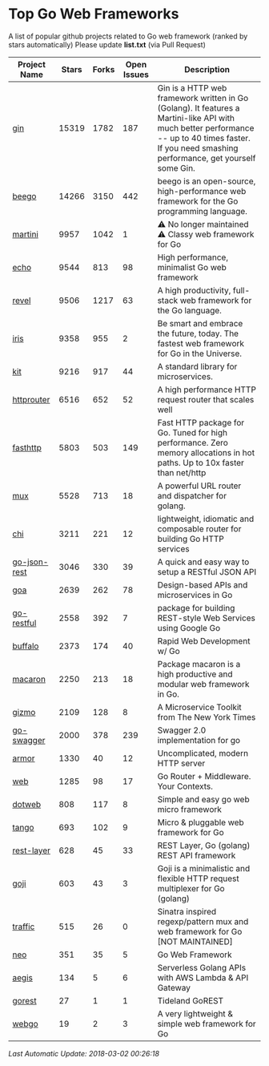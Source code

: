 # Top Go Web Frameworks
A list of popular github projects related to Go web framework (ranked by stars automatically)
Please update **list.txt** (via Pull Request)

| Project Name | Stars | Forks | Open Issues | Description |
| ------------ | ----- | ----- | ----------- | ----------- |
| [gin](https://github.com/gin-gonic/gin) | 15319 | 1782 | 187 | Gin is a HTTP web framework written in Go (Golang). It features a Martini-like API with much better performance -- up to 40 times faster. If you need smashing performance, get yourself some Gin. |
| [beego](https://github.com/astaxie/beego) | 14266 | 3150 | 442 | beego is an open-source, high-performance web framework for the Go programming language. |
| [martini](https://github.com/go-martini/martini) | 9957 | 1042 | 1 | ⚠️ No longer maintained ⚠️  Classy web framework for Go |
| [echo](https://github.com/labstack/echo) | 9544 | 813 | 98 | High performance, minimalist Go web framework |
| [revel](https://github.com/revel/revel) | 9506 | 1217 | 63 | A high productivity, full-stack web framework for the Go language. |
| [iris](https://github.com/kataras/iris) | 9358 | 955 | 2 | Be smart and embrace the future, today. The fastest web framework for Go in the Universe. |
| [kit](https://github.com/go-kit/kit) | 9216 | 917 | 44 | A standard library for microservices. |
| [httprouter](https://github.com/julienschmidt/httprouter) | 6516 | 652 | 52 | A high performance HTTP request router that scales well |
| [fasthttp](https://github.com/valyala/fasthttp) | 5803 | 503 | 149 | Fast HTTP package for Go. Tuned for high performance. Zero memory allocations in hot paths. Up to 10x faster than net/http |
| [mux](https://github.com/gorilla/mux) | 5528 | 713 | 18 | A powerful URL router and dispatcher for golang. |
| [chi](https://github.com/go-chi/chi) | 3211 | 221 | 12 | lightweight, idiomatic and composable router for building Go HTTP services |
| [go-json-rest](https://github.com/ant0ine/go-json-rest) | 3046 | 330 | 39 | A quick and easy way to setup a RESTful JSON API |
| [goa](https://github.com/goadesign/goa) | 2639 | 262 | 78 | Design-based APIs and microservices in Go |
| [go-restful](https://github.com/emicklei/go-restful) | 2558 | 392 | 7 | package for building REST-style Web Services using Google Go |
| [buffalo](https://github.com/gobuffalo/buffalo) | 2373 | 174 | 40 | Rapid Web Development w/ Go |
| [macaron](https://github.com/go-macaron/macaron) | 2250 | 213 | 18 | Package macaron is a high productive and modular web framework in Go. |
| [gizmo](https://github.com/NYTimes/gizmo) | 2109 | 128 | 8 | A Microservice Toolkit from The New York Times |
| [go-swagger](https://github.com/go-swagger/go-swagger) | 2000 | 378 | 239 | Swagger 2.0 implementation for go |
| [armor](https://github.com/labstack/armor) | 1330 | 40 | 12 | Uncomplicated, modern HTTP server |
| [web](https://github.com/gocraft/web) | 1285 | 98 | 17 | Go Router + Middleware. Your Contexts. |
| [dotweb](https://github.com/devfeel/dotweb) | 808 | 117 | 8 | Simple and easy go web micro framework |
| [tango](https://github.com/lunny/tango) | 693 | 102 | 9 | Micro & pluggable web framework for Go |
| [rest-layer](https://github.com/rs/rest-layer) | 628 | 45 | 33 | REST Layer, Go (golang) REST API framework |
| [goji](https://github.com/goji/goji) | 603 | 43 | 3 | Goji is a minimalistic and flexible HTTP request multiplexer for Go (golang) |
| [traffic](https://github.com/pilu/traffic) | 515 | 26 | 0 | Sinatra inspired regexp/pattern mux and web framework for Go [NOT MAINTAINED] |
| [neo](https://github.com/ivpusic/neo) | 351 | 35 | 5 | Go Web Framework |
| [aegis](https://github.com/tmaiaroto/aegis) | 134 | 5 | 6 | Serverless Golang APIs with AWS Lambda & API Gateway |
| [gorest](https://github.com/tideland/gorest) | 27 | 1 | 1 | Tideland GoREST |
| [webgo](https://github.com/bnkamalesh/webgo) | 19 | 2 | 3 | A very lightweight & simple web framework for Go |

*Last Automatic Update: 2018-03-02 00:26:18*